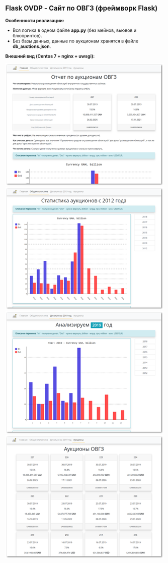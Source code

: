 ## Flask OVDP - Сайт по ОВГЗ (фреймворк Flask)

**Особенности реализации:**
- Вся логика в одном файле **app.py** (без мейнов, вьювов и блюпринтов).
- Без базы данных, данные по аукционам хранятся в файле **db_auctions.json**.

**Внешний вид (Centos 7 + nginx + uwsgi):**

![Screenshot](screenshot-flask_ovdp__index.png)
![Screenshot](screenshot-flask_ovdp__stats.png)
![Screenshot](screenshot-flask_ovdp__year.png)
![Screenshot](screenshot-flask_ovdp__auctions.png)
